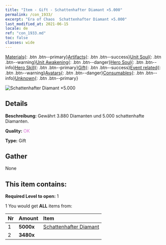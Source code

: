 ```yaml
---
title: "Item - Gift - Schattenhafter Diamant ×5.000"
permalink: /con_1933/
excerpt: "Era of Chaos  Schattenhafter Diamant ×5.000"
last_modified_at: 2021-06-15
locale: de
ref: "con_1933.md"
toc: false
classes: wide
---
```

 [Materials](/ItemsDE/){: .btn .btn--primary}[Artifacts](/ItemsDE/Artifacts/){: .btn .btn--success}[Unit Soul](/ItemsDE/UnitSoul/){: .btn .btn--warning}[Unit Awakening](/ItemsDE/UnitAwakening/){: .btn .btn--danger}[Hero Soul](/ItemsDE/HeroSoul/){: .btn .btn--info}[Hero Skill](/ItemsDE/HeroSkill/){: .btn .btn--primary}[Gift](/ItemsDE/Gift/){: .btn .btn--success}[Event related](/ItemsDE/Events/){: .btn .btn--warning}[Avatars](/ItemsDE/Avatars/){: .btn .btn--danger}[Consumables](/ItemsDE/Consumables/){: .btn .btn--info}[Unknown](/ItemsDE/Unknown/){: .btn .btn--primary}

 ![Schattenhafter Diamant ×5.000](/images/t/i_10040.png)

## Details
 **Beschreibung:** Gewährt 3.880 Diamanten und 5.000 schattenhafte Diamanten.

 **Quality:** <span style="color: #DA70D6">OK</span>

 **Type:** Gift

## Gather

  None

## This item contains:

 **Required Level to open:** 1

 1 You would get **ALL** items  from:

  | Nr | Amount |     Item    |
  |:---|:-------|:------------|
  | 1 |  **5000x** | [Schattenhafter Diamant](/ItemsDE/con_554/) |  | 
  | 2 |  **3480x** | <i class="fas fa-gem"/> |  | 
